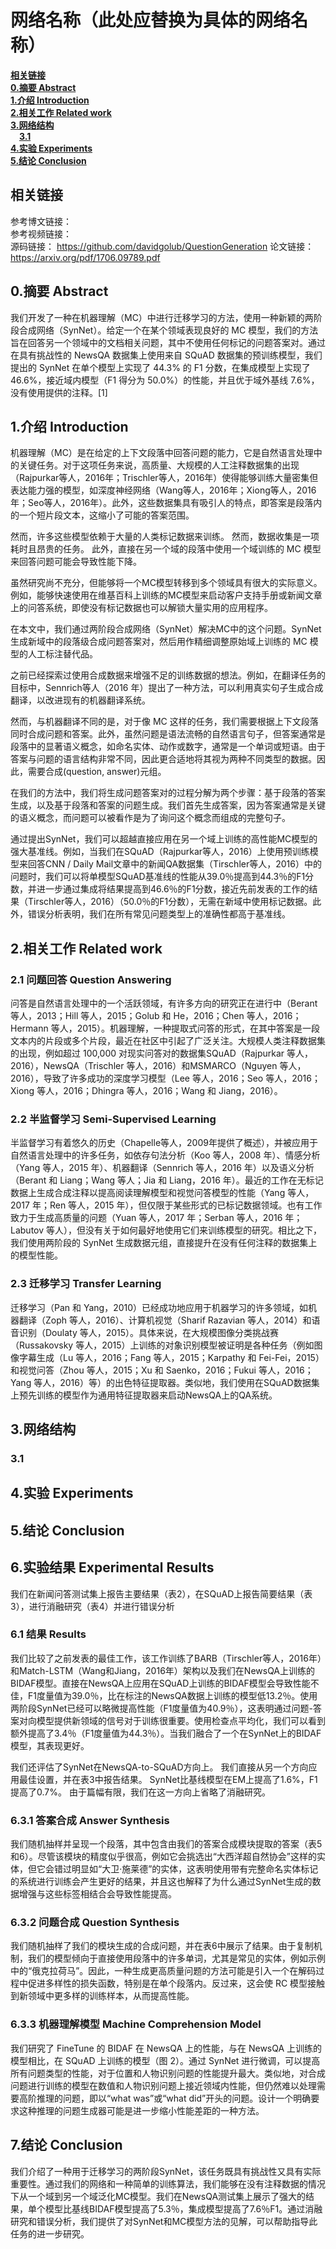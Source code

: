 # 网络名称（此处应替换为具体的网络名称）

[**相关链接**](#相关链接)  
[**0.摘要 Abstract**](#0.摘要Abstract)  
[**1.介绍 Introduction**](#1.介绍Introduction)  
[**2.相关工作 Related work**](#2.相关工作Relatedwork)  
[**3.网络结构**](#3.网络结构)  
&emsp;[**3.1**](#3.1)  
[**4.实验 Experiments**](#4.实验Experiments)  
[**5.结论 Conclusion**](#5.结论Conclusion)  



## 相关链接
参考博文链接：  
参考视频链接：  
源码链接：  https://github.com/davidgolub/QuestionGeneration
论文链接：  https://arxiv.org/pdf/1706.09789.pdf

<a id="0.摘要Abstract"></a>
## 0.摘要 Abstract

我们开发了一种在机器理解（MC）中进行迁移学习的方法，使用一种新颖的两阶段合成网络（SynNet）。给定一个在某个领域表现良好的 MC 模型，我们的方法旨在回答另一个领域中的文档相关问题，其中不使用任何标记的问题答案对。通过在具有挑战性的 NewsQA 数据集上使用来自 SQuAD 数据集的预训练模型，我们提出的 SynNet 在单个模型上实现了 44.3% 的 F1 分数，在集成模型上实现了 46.6%，接近域内模型（F1 得分为 50.0%）的性能，并且优于域外基线 7.6%，没有使用提供的注释。[1]

<a id="1.介绍Introduction"></a>
## 1.介绍 Introduction

机器理解（MC）是在给定的上下文段落中回答问题的能力，它是自然语言处理中的关键任务。对于这项任务来说，高质量、大规模的人工注释数据集的出现（Rajpurkar等人，2016年；Trischler等人，2016年）使得能够训练大量密集但表达能力强的模型，如深度神经网络（Wang等人，2016年；Xiong等人，2016年；Seo等人，2016年）。此外，这些数据集具有吸引人的特点，即答案是段落内的一个短片段文本，这缩小了可能的答案范围。

然而，许多这些模型依赖于大量的人类标记数据来训练。 然而，数据收集是一项耗时且昂贵的任务。 此外，直接在另一个域的段落中使用一个域训练的 MC 模型来回答问题可能会导致性能下降。

虽然研究尚不充分，但能够将一个MC模型转移到多个领域具有很大的实际意义。例如，能够快速使用在维基百科上训练的MC模型来启动客户支持手册或新闻文章上的问答系统，即使没有标记数据也可以解锁大量实用的应用程序。

在本文中，我们通过两阶段合成网络（SynNet）解决MC中的这个问题。SynNet 生成新域中的段落级合成问题答案对，然后用作精细调整原始域上训练的 MC 模型的人工标注替代品。

之前已经探索过使用合成数据来增强不足的训练数据的想法。例如，在翻译任务的目标中，Sennrich等人（2016 年）提出了一种方法，可以利用真实句子生成合成翻译，以改进现有的机器翻译系统。

然而，与机器翻译不同的是，对于像 MC 这样的任务，我们需要根据上下文段落同时合成问题和答案。此外，虽然问题是语法流畅的自然语言句子，但答案通常是段落中的显著语义概念，如命名实体、动作或数字，通常是一个单词或短语。由于答案与问题的语言结构非常不同，因此更合适地将其视为两种不同类型的数据。因此，需要合成(question, answer)元组。

在我们的方法中，我们将生成问题答案对的过程分解为两个步骤：基于段落的答案生成，以及基于段落和答案的问题生成。我们首先生成答案，因为答案通常是关键的语义概念，而问题可以被看作是为了询问这个概念而组成的完整句子。

通过提出SynNet，我们可以超越直接应用在另一个域上训练的高性能MC模型的强大基准线。例如，当我们在SQuAD（Rajpurkar等人，2016）上使用预训练模型来回答CNN / Daily Mail文章中的新闻QA数据集（Tirschler等人，2016）中的问题时，我们可以将单模型SQuAD基准线的性能从39.0％提高到44.3％的F1分数，并进一步通过集成将结果提高到46.6％的F1分数，接近先前发表的工作的结果（Tirschler等人，2016）（50.0％的F1分数），无需在新域中使用标记数据。此外，错误分析表明，我们在所有常见问题类型上的准确性都高于基准线。

<a id="2.相关工作Relatedwork"></a>
## 2.相关工作 Related work

<a id="2.1问题回答"></a>
### 2.1 问题回答 Question Answering

问答是自然语言处理中的一个活跃领域，有许多方向的研究正在进行中（Berant 等人，2013；Hill 等人，2015；Golub 和 He，2016；Chen 等人，2016；Hermann 等人，2015）。机器理解，一种提取式问答的形式，在其中答案是一段文本内的片段或多个片段，最近在社区中引起了广泛关注。大规模人类注释数据集的出现，例如超过 100,000 对现实问答对的数据集SQuAD（Rajpurkar 等人，2016），NewsQA（Trischler 等人，2016）和MSMARCO（Nguyen 等人，2016），导致了许多成功的深度学习模型（Lee 等人，2016；Seo 等人，2016；Xiong 等人，2016；Dhingra 等人，2016；Wang 和 Jiang，2016）。

<a id="2.2半监督学习"></a>
### 2.2 半监督学习 Semi-Supervised Learning

半监督学习有着悠久的历史（Chapelle等人，2009年提供了概述），并被应用于自然语言处理中的许多任务，如依存句法分析（Koo 等人，2008 年）、情感分析（Yang 等人，2015 年）、机器翻译（Sennrich 等人，2016 年）以及语义分析（Berant 和 Liang；Wang 等人；Jia 和 Liang，2016 年）。最近的工作在无标记数据上生成合成注释以提高阅读理解模型和视觉问答模型的性能（Yang 等人，2017 年；Ren 等人，2015 年），但仅限于某些形式的已标记数据领域。也有工作致力于生成高质量的问题（Yuan 等人，2017 年；Serban 等人，2016 年；Labutov 等人），但没有关于如何最好地使用它们来训练模型的研究。相比之下，我们使用两阶段的 SynNet 生成数据元组，直接提升在没有任何注释的数据集上的模型性能。

<a id="2.3迁移学习"></a>
### 2.3 迁移学习 Transfer Learning

迁移学习（Pan 和 Yang，2010）已经成功地应用于机器学习的许多领域，如机器翻译（Zoph 等人，2016）、计算机视觉（Sharif Razavian 等人，2014）和语音识别（Doulaty 等人，2015）。具体来说，在大规模图像分类挑战赛（Russakovsky 等人，2015）上训练的对象识别模型被证明是各种任务（例如图像字幕生成（Lu 等人，2016；Fang 等人，2015；Karpathy 和 Fei-Fei，2015）和视觉问答（Zhou 等人，2015；Xu 和 Saenko，2016；Fukui 等人，2016；Yang 等人，2016）等）的出色特征提取器。类似地，我们使用在SQuAD数据集上预先训练的模型作为通用特征提取器来启动NewsQA上的QA系统。

<a id="3.网络结构"></a>
## 3.网络结构

<a id="3.1"></a>
### 3.1


<a id="4.实验Experiments"></a>
## 4.实验 Experiments

<a id="5.结论Conclusion"></a>
## 5.结论 Conclusion

<a id="6.实验结果ExperimentalResults"></a>
## 6.实验结果 Experimental Results

我们在新闻问答测试集上报告主要结果（表2），在SQuAD上报告简要结果（表3），进行消融研究（表4）并进行错误分析

<a id="6.1结果"></a>
### 6.1 结果 Results

我们比较了之前发表的最佳工作，该工作训练了BARB（Tirschler等人，2016年）和Match-LSTM（Wang和Jiang，2016年）架构以及我们在NewsQA上训练的BIDAF模型。直接在NewsQA上应用在SQuAD上训练的BIDAF模型会导致性能不佳，F1度量值为39.0％，比在标注的NewsQA数据上训练的模型低13.2％。使用两阶段SynNet已经可以略微提高性能（F1度量值为40.9％），这表明通过问题-答案对向模型提供新领域的信号对于训练很重要。使用检查点平均化，我们可以看到额外提高了3.4％（F1度量值为44.3％）。当我们融合了一个在SynNet上的BIDAF模型，其表现更好。

我们还评估了SynNet在NewsQA-to-SQuAD方向上。 我们直接从另一个方向应用最佳设置，并在表3中报告结果。 SynNet比基线模型在EM上提高了1.6%，F1提高了0.7%。 由于篇幅有限，我们在这一方向上省略了消融研究。

<a id="6.3.1答案合成"></a>
### 6.3.1 答案合成 Answer Synthesis

我们随机抽样并呈现一个段落，其中包含由我们的答案合成模块提取的答案（表5和6）。尽管该模块的精度似乎很高，例如它会挑选出“大西洋超自然协会”这样的实体，但它会错过明显如“大卫·施莱德”的实体，这表明使用带有完整命名实体标记的系统进行训练会产生更好的结果，并且这也解释了为什么通过SynNet生成的数据增强与这些标签相结合会导致性能提高。

<a id="6.3.2问题合成"></a>
### 6.3.2 问题合成 Question Synthesis

我们随机抽样了我们的模块生成的合成问题，并在表6中展示了结果。由于复制机制，我们的模型倾向于直接使用段落中的许多单词，尤其是常见的实体，例如示例中的“俄克拉荷马”。因此，一种生成更高质量问题的方法可能是引入一个在解码过程中促进多样性的损失函数，特别是在单个段落内。反过来，这会使 RC 模型接触到新领域中更多样的训练样本，从而提高性能。

<a id="6.3.3机器理解模型"></a>
### 6.3.3 机器理解模型 Machine Comprehension Model

我们研究了 FineTune 的 BIDAF 在 NewsQA 上的性能，与在 NewsQA 上训练的模型相比，在 SQuAD 上训练的模型（图 2）。通过 SynNet 进行微调，可以提高所有问题类型的性能，对于位置和人物识别问题的性能提升最大。类似地，对合成问题进行训练的模型在数值和人物识别问题上接近领域内性能，但仍然难以处理需要高阶推理的问题，即以“what was”或“what did”开头的问题。设计一个明确要求这种推理的问题生成器可能是进一步缩小性能差距的一种方法。

<a id="7.结论Conclusion"></a>
## 7.结论 Conclusion

我们介绍了一种用于迁移学习的两阶段SynNet，该任务既具有挑战性又具有实际重要性。通过我们的网络和一种简单的训练算法，我们能够在没有注释数据的情况下从一个域到另一个域泛化MC模型。我们在NewsQA测试集上展示了强大的结果，单个模型比基线BIDAF模型提高了5.3％，集成模型提高了7.6％F1。通过消融研究和错误分析，我们提供了对SynNet和MC模型方法的见解，可以帮助指导此任务的进一步研究。






